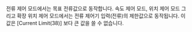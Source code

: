 전류 제어 모드에서는 목표 전류값으로 동작합니다. 속도 제어 모드, 위치 제어 모드 그리고 확장 위치 제어 모드에서는 전류 제어기 입력(전류)의 제한값으로 동작됩니다.
이 값은 [Current Limit(38)] 보다 큰 값을 쓸 수 없습니다.  
